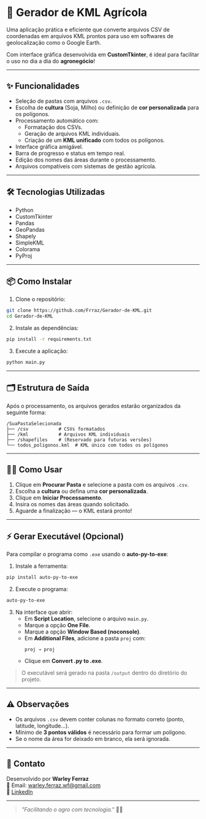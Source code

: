 # 🌾 Gerador de KML Agrícola

Uma aplicação prática e eficiente que converte arquivos CSV de coordenadas em arquivos KML prontos para uso em softwares de geolocalização como o Google Earth.

Com interface gráfica desenvolvida em **CustomTkinter**, é ideal para facilitar o uso no dia a dia do **agronegócio**!

---

## ✨ Funcionalidades

- Seleção de pastas com arquivos `.csv`.
- Escolha de **cultura** (Soja, Milho) ou definição de **cor personalizada** para os polígonos.
- Processamento automático com:
  - Formatação dos CSVs.
  - Geração de arquivos KML individuais.
  - Criação de um **KML unificado** com todos os polígonos.
- Interface gráfica amigável.
- Barra de progresso e status em tempo real.
- Edição dos nomes das áreas durante o processamento.
- Arquivos compatíveis com sistemas de gestão agrícola.

---

## 🛠 Tecnologias Utilizadas

- Python
- CustomTkinter
- Pandas
- GeoPandas
- Shapely
- SimpleKML
- Colorama
- PyProj

---

## 📦 Como Instalar

1. Clone o repositório:

```bash
git clone https://github.com/Frraz/Gerador-de-KML.git
cd Gerador-de-KML
```

2. Instale as dependências:

```bash
pip install -r requirements.txt
```

3. Execute a aplicação:

```bash
python main.py
```

---

## 🗂 Estrutura de Saída

Após o processamento, os arquivos gerados estarão organizados da seguinte forma:

```
/SuaPastaSelecionada
├── /csv           # CSVs formatados
├── /kml           # Arquivos KML individuais
├── /shapefiles    # (Reservado para futuras versões)
└── todos_poligonos.kml  # KML único com todos os polígonos
```

---

## 👨‍🌾 Como Usar

1. Clique em **Procurar Pasta** e selecione a pasta com os arquivos `.csv`.
2. Escolha a **cultura** ou defina uma **cor personalizada**.
3. Clique em **Iniciar Processamento**.
4. Insira os nomes das áreas quando solicitado.
5. Aguarde a finalização — o KML estará pronto!

---

## ⚡ Gerar Executável (Opcional)

Para compilar o programa como `.exe` usando o **auto-py-to-exe**:

1. Instale a ferramenta:

```bash
pip install auto-py-to-exe
```

2. Execute o programa:

```bash
auto-py-to-exe
```

3. Na interface que abrir:
   - Em **Script Location**, selecione o arquivo `main.py`.
   - Marque a opção **One File**.
   - Marque a opção **Window Based (noconsole)**.
   - Em **Additional Files**, adicione a pasta `proj` com:  
     ```
     proj → proj
     ```
   - Clique em **Convert .py to .exe**.

> O executável será gerado na pasta `/output` dentro do diretório do projeto.

---

## ⚠️ Observações

- Os arquivos `.csv` devem conter colunas no formato correto (ponto, latitude, longitude...).
- Mínimo de **3 pontos válidos** é necessário para formar um polígono.
- Se o nome da área for deixado em branco, ela será ignorada.

---

## 💬 Contato

Desenvolvido por **Warley Ferraz**  
📧 Email: [warley.ferraz.wf@gmail.com](mailto:warley.ferraz.wf@gmail.com)  
🔗 [LinkedIn](https://www.linkedin.com/in/warley-ferraz-almeida-280a55185/)

---

> _"Facilitando o agro com tecnologia."_ 🚜🌱

